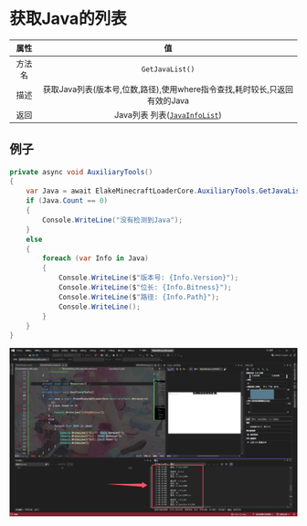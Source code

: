 # 获取Java的列表

|  属性  |                              值                              |
| :----: | :----------------------------------------------------------: |
| 方法名 |                       `GetJavaList()`                        |
|  描述  | 获取Java列表(版本号,位数,路径),使用where指令查找,耗时较长,只返回有效的Java |
|  返回  |       Java列表 列表([`JavaInfoList`](JavaInfoList.md))       |

## 例子

```C#
private async void AuxiliaryTools()
{
    var Java = await ElakeMinecraftLoaderCore.AuxiliaryTools.GetJavaList();
    if (Java.Count == 0)
    {
        Console.WriteLine("没有检测到Java");
    }
    else
    {
        foreach (var Info in Java)
        {
            Console.WriteLine($"版本号: {Info.Version}");
            Console.WriteLine($"位长: {Info.Bitness}");
            Console.WriteLine($"路径: {Info.Path}");
            Console.WriteLine();
        }
    }
}
```

![3-1](assets/3-1.png)

